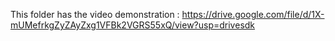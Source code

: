 This folder has the video demonstration : https://drive.google.com/file/d/1X-mUMefrkgZyZAyZxg1VFBk2VGRS55xQ/view?usp=drivesdk
